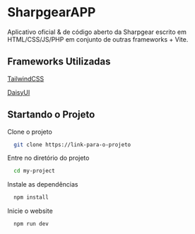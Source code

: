 
# SharpgearAPP

Aplicativo oficial & de código aberto da Sharpgear escrito em HTML/CSS/JS/PHP em conjunto de outras frameworks + Vite.


## Frameworks Utilizadas

[TailwindCSS](https://tailwindcss.com/)

[DaisyUI](https://daisyui.com/)

## Startando o Projeto

Clone o projeto

```bash
  git clone https://link-para-o-projeto
```

Entre no diretório do projeto

```bash
  cd my-project
```

Instale as dependências

```bash
  npm install
```

Inicie o website

```bash
  npm run dev
```

